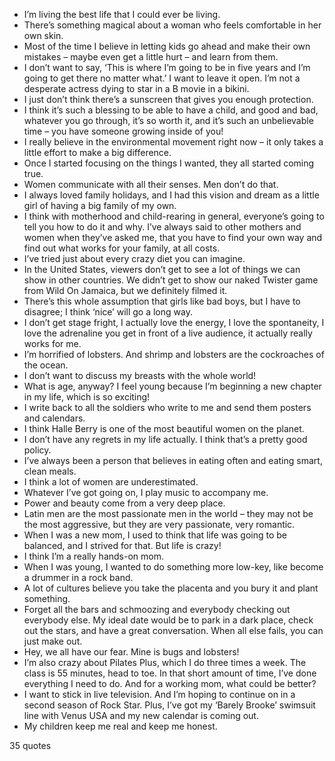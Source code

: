  - I’m living the best life that I could ever be living.
 - There’s something magical about a woman who feels comfortable in her own skin.
 - Most of the time I believe in letting kids go ahead and make their own mistakes – maybe even get a little hurt – and learn from them.
 - I don’t want to say, ‘This is where I’m going to be in five years and I’m going to get there no matter what.’ I want to leave it open. I’m not a desperate actress dying to star in a B movie in a bikini.
 - I just don’t think there’s a sunscreen that gives you enough protection.
 - I think it’s such a blessing to be able to have a child, and good and bad, whatever you go through, it’s so worth it, and it’s such an unbelievable time – you have someone growing inside of you!
 - I really believe in the environmental movement right now – it only takes a little effort to make a big difference.
 - Once I started focusing on the things I wanted, they all started coming true.
 - Women communicate with all their senses. Men don’t do that.
 - I always loved family holidays, and I had this vision and dream as a little girl of having a big family of my own.
 - I think with motherhood and child-rearing in general, everyone’s going to tell you how to do it and why. I’ve always said to other mothers and women when they’ve asked me, that you have to find your own way and find out what works for your family, at all costs.
 - I’ve tried just about every crazy diet you can imagine.
 - In the United States, viewers don’t get to see a lot of things we can show in other countries. We didn’t get to show our naked Twister game from Wild On Jamaica, but we definitely filmed it.
 - There’s this whole assumption that girls like bad boys, but I have to disagree; I think ‘nice’ will go a long way.
 - I don’t get stage fright, I actually love the energy, I love the spontaneity, I love the adrenaline you get in front of a live audience, it actually really works for me.
 - I’m horrified of lobsters. And shrimp and lobsters are the cockroaches of the ocean.
 - I don’t want to discuss my breasts with the whole world!
 - What is age, anyway? I feel young because I’m beginning a new chapter in my life, which is so exciting!
 - I write back to all the soldiers who write to me and send them posters and calendars.
 - I think Halle Berry is one of the most beautiful women on the planet.
 - I don’t have any regrets in my life actually. I think that’s a pretty good policy.
 - I’ve always been a person that believes in eating often and eating smart, clean meals.
 - I think a lot of women are underestimated.
 - Whatever I’ve got going on, I play music to accompany me.
 - Power and beauty come from a very deep place.
 - Latin men are the most passionate men in the world – they may not be the most aggressive, but they are very passionate, very romantic.
 - When I was a new mom, I used to think that life was going to be balanced, and I strived for that. But life is crazy!
 - I think I’m a really hands-on mom.
 - When I was young, I wanted to do something more low-key, like become a drummer in a rock band.
 - A lot of cultures believe you take the placenta and you bury it and plant something.
 - Forget all the bars and schmoozing and everybody checking out everybody else. My ideal date would be to park in a dark place, check out the stars, and have a great conversation. When all else fails, you can just make out.
 - Hey, we all have our fear. Mine is bugs and lobsters!
 - I’m also crazy about Pilates Plus, which I do three times a week. The class is 55 minutes, head to toe. In that short amount of time, I’ve done everything I need to do. And for a working mom, what could be better?
 - I want to stick in live television. And I’m hoping to continue on in a second season of Rock Star. Plus, I’ve got my ‘Barely Brooke’ swimsuit line with Venus USA and my new calendar is coming out.
 - My children keep me real and keep me honest.

35 quotes